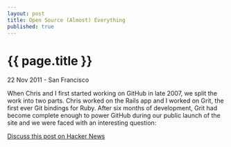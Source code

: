 ```yaml
---
layout: post
title: Open Source (Almost) Everything
published: true
---
```


{{ page.title }}
================

<p class="meta">22 Nov 2011 - San Francisco</p>

When Chris and I first started working on GitHub in late 2007, we split the work into two parts. Chris worked on the Rails app and I worked on Grit, the first ever Git bindings for Ruby. After six months of development, Grit had become complete enough to power GitHub during our public launch of the site and we were faced with an interesting question:

[Discuss this post on Hacker News](http://news.ycombinator.com/item?id=3267432)
